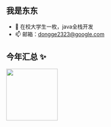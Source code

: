## 我是东东
- 🌱 在校大学生一枚，java全栈开发
- 📫 邮箱：dongge2323@google.com
## 今年汇总 ✨

<img align="" height="137px" src="https://github-readme-stats.vercel.app/api?username=sd68&hide_title=true&show_icons=true&include_all_commits=true&line_height=21&theme=default&locale=cn" />
